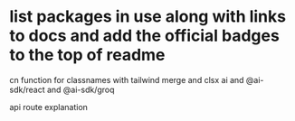 


# list packages in use along with links to docs and add the official badges to the top of readme


cn function for classnames with tailwind merge and clsx
ai and @ai-sdk/react and @ai-sdk/groq

api route explanation 


